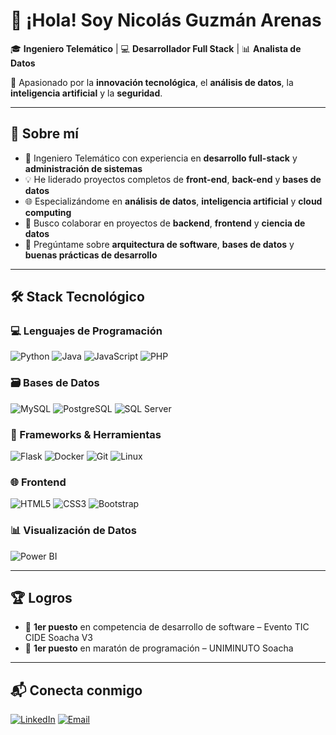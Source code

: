 # 👋 ¡Hola! Soy Nicolás Guzmán Arenas  

🎓 **Ingeniero Telemático** | 💻 **Desarrollador Full Stack** | 📊 **Analista de Datos**

🚀 Apasionado por la **innovación tecnológica**, el **análisis de datos**, la **inteligencia artificial** y la **seguridad**.

---

## 🌟 Sobre mí

- 🔭 Ingeniero Telemático con experiencia en **desarrollo full-stack** y **administración de sistemas**
- 💡 He liderado proyectos completos de **front-end**, **back-end** y **bases de datos**
- 🌐 Especializándome en **análisis de datos**, **inteligencia artificial** y **cloud computing**
- 👯 Busco colaborar en proyectos de **backend**, **frontend** y **ciencia de datos**
- 💬 Pregúntame sobre **arquitectura de software**, **bases de datos** y **buenas prácticas de desarrollo**

---

## 🛠️ Stack Tecnológico

### 💻 Lenguajes de Programación
![Python](https://img.shields.io/badge/Python-3776AB?style=for-the-badge&logo=python&logoColor=white)
![Java](https://img.shields.io/badge/Java-007396?style=for-the-badge&logo=java&logoColor=white)
![JavaScript](https://img.shields.io/badge/JavaScript-F7DF1E?style=for-the-badge&logo=javascript&logoColor=black)
![PHP](https://img.shields.io/badge/PHP-777BB4?style=for-the-badge&logo=php&logoColor=white)

### 🗃️ Bases de Datos
![MySQL](https://img.shields.io/badge/MySQL-4479A1?style=for-the-badge&logo=mysql&logoColor=white)
![PostgreSQL](https://img.shields.io/badge/PostgreSQL-336791?style=for-the-badge&logo=postgresql&logoColor=white)
![SQL Server](https://img.shields.io/badge/SQL%20Server-CC2927?style=for-the-badge&logo=microsoft-sql-server&logoColor=white)

### 🚀 Frameworks & Herramientas
![Flask](https://img.shields.io/badge/Flask-000000?style=for-the-badge&logo=flask&logoColor=white)
![Docker](https://img.shields.io/badge/Docker-2496ED?style=for-the-badge&logo=docker&logoColor=white)
![Git](https://img.shields.io/badge/Git-F05032?style=for-the-badge&logo=git&logoColor=white)
![Linux](https://img.shields.io/badge/Linux-FCC624?style=for-the-badge&logo=linux&logoColor=black)

### 🌐 Frontend
![HTML5](https://img.shields.io/badge/HTML5-E34F26?style=for-the-badge&logo=html5&logoColor=white)
![CSS3](https://img.shields.io/badge/CSS3-1572B6?style=for-the-badge&logo=css3&logoColor=white)
![Bootstrap](https://img.shields.io/badge/Bootstrap-7952B3?style=for-the-badge&logo=bootstrap&logoColor=white)

### 📊 Visualización de Datos
![Power BI](https://img.shields.io/badge/Power%20BI-F2C811?style=for-the-badge&logo=powerbi&logoColor=black)

---

## 🏆 Logros

- 🥇 **1er puesto** en competencia de desarrollo de software – Evento TIC CIDE Soacha V3  
- 🥇 **1er puesto** en maratón de programación – UNIMINUTO Soacha  

---

## 📬 Conecta conmigo

[![LinkedIn](https://img.shields.io/badge/LinkedIn-Nicolás_Guzmán_Arenas-0077B5?style=for-the-badge&logo=linkedin&logoColor=white)](https://www.linkedin.com/in/nicolas-guzman-arenas/)
[![Email](https://img.shields.io/badge/Email-nguzmanarenas@gmail.com-D14836?style=for-the-badge&logo=gmail&logoColor=white)](mailto:nguzmanarenas@gmail.com)
